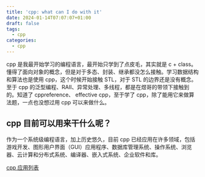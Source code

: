 ```yaml
---
title: 'cpp: what can I do with it'
date: 2024-01-14T07:07:07+01:00
draft: false
tags: 
  - cpp
categories:
  - cpp
---
```

cpp 是我最开始学习的编程语言，最开始只学到了点皮毛，其实就是 c + class。懂得了面向对象的概念，但是对于多态、封装、继承都没怎么接触。学习数据结构和算法也是使用 cpp，这个时候开始接触 STL，对于 STL 的边界还是没有概念。至于 cpp 的泛型编程、RAII、异常处理、多线程，都是在煜哥的带领下接触到的。知道了 cppreference、 effective cpp，至于学了 cpp，除了能用它来做算法题，一点也没想过用 cpp 可以来做什么。



## cpp 目前可以用来干什么呢？

作为一个系统级编程语言，加上历史悠久，目前 cpp 已经应用在许多领域，包括游戏开发、图形用户界面（GUI）应用程序、数据库管理系统、操作系统、浏览器、云计算和分布式系统、编译器、嵌入式系统、企业软件和库。

[cpp 应用列表](/posts/cpp/application/)
